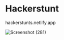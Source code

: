 # Hackerstunt
hackerstunts.netlify.app

![Screenshot (281)](https://user-images.githubusercontent.com/77227025/231411373-ee6f5036-4c25-46d8-be45-ba8ebe4e5ba6.png)


